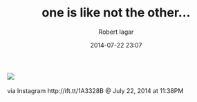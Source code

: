 ﻿---
layout: post
title: one is like not the other...
date: 2014-07-22 23:07
author: "Robert Iagar"
comments: true
tags: [Day to day, IFTTT, Instagram]
---
<div><img src='http://robertiagar.files.wordpress.com/2014/07/4bc97-10520349_1441885179431604_2057024786_n.jpg' /><br /><br /><div>via Instagram http://ift.tt/1A3328B @ July 22, 2014 at 11:38PM</div><br /></div>

